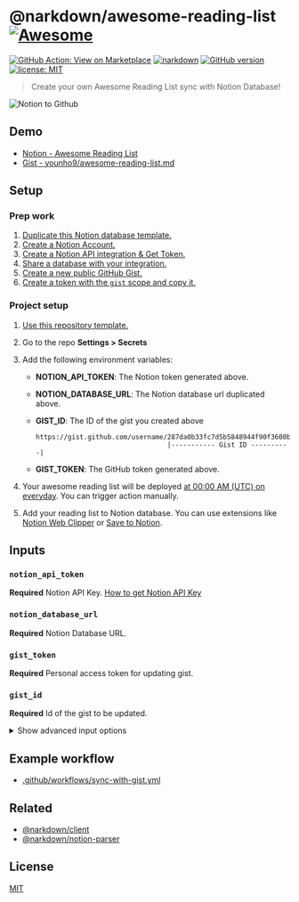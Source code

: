 # @narkdown/awesome-reading-list [![Awesome](https://cdn.rawgit.com/sindresorhus/awesome/d7305f38d29fed78fa85652e3a63e154dd8e8829/media/badge.svg)](https://github.com/sindresorhus/awesome)

[![GitHub Action: View on Marketplace](https://img.shields.io/badge/GitHub%20Action-View_on_Marketplace-blue?logo=github)](https://github.com/marketplace/actions/narkdown-awesome-reading-list)
[![narkdown](https://github.com/narkdown/awesome-reading-list/actions/workflows/sync-with-gist.yml/badge.svg?branch=main&event=schedule)](https://github.com/narkdown/awesome-reading-list/actions/workflows/sync-with-gist.yml)
[![GitHub version](https://badge.fury.io/gh/narkdown%2Fawesome-reading-list.svg)](https://badge.fury.io/gh/narkdown%2Fawesome-reading-list)
[![license: MIT](https://img.shields.io/badge/license-MIT-green.svg)](./LICENSE)

> Create your own Awesome Reading List sync with Notion Database!

![Notion to Github](https://user-images.githubusercontent.com/48426991/143674178-c7b045f5-2ea9-4028-96b2-44cdce0d9135.png)

## Demo

- [Notion - Awesome Reading List](https://younho9.notion.site/c0d7fc0843e7421a88dd848932b5dbfd?v=42efd3bccce24649b7818b65cd5c1e88)
- [Gist - younho9/awesome-reading-list.md](https://gist.github.com/younho9/287da0b33fc7d5b5848944f90f3600b7)

## Setup

### Prep work

1. [Duplicate this Notion database template.](https://younho9.notion.site/af6ccfde2f1e4824a4bea2ac1a053eff?v=d613bedd8d44463d8fcde32a6f88114f)
2. [Create a Notion Account.](https://www.notion.so/signup)
3. [Create a Notion API integration & Get Token.](https://developers.notion.com/docs#step-1-create-an-integration)
4. [Share a database with your integration.](https://developers.notion.com/docs#step-2-share-a-database-with-your-integration)
5. [Create a new public GitHub Gist.](https://gist.github.com/)
6. [Create a token with the `gist` scope and copy it.](https://github.com/settings/tokens/new)

### Project setup

1. [Use this repository template.](https://github.com/narkdown/awesome-reading-list/generate)
2. Go to the repo **Settings > Secrets**
3. Add the following environment variables:

   - **NOTION_API_TOKEN**: The Notion token generated above.
   - **NOTION_DATABASE_URL**: The Notion database url duplicated above.
   - **GIST_ID**: The ID of the gist you created above

     ```
     https://gist.github.com/username/287da0b33fc7d5b5848944f90f3600b7
                                      |----------- Gist ID ----------|
     ```

   - **GIST_TOKEN**: The GitHub token generated above.

4. Your awesome reading list will be deployed [at 00:00 AM (UTC) on everyday](./.github/workflows/sync-with-gist.yml#L5). You can trigger action manually.
5. Add your reading list to Notion database. You can use extensions like [Notion Web Clipper](https://chrome.google.com/webstore/detail/notion-web-clipper/knheggckgoiihginacbkhaalnibhilkk) or [Save to Notion](https://chrome.google.com/webstore/detail/save-to-notion/ldmmifpegigmeammaeckplhnjbbpccmm).

## Inputs

### `notion_api_token`

**Required** Notion API Key. [How to get Notion API Key](https://developers.notion.com/docs)

### `notion_database_url`

**Required** Notion Database URL.

### `gist_token`

**Required** Personal access token for updating gist.

### `gist_id`

**Required** Id of the gist to be updated.

<details>
  <summary>Show advanced input options</summary>

### `file_name`

Name of the file to be deployed on gist.

_Default_ `awesome-reading-list.md`

### `date-option-timezone`

Timezone ID used to parse date properties.

_Default_ `Asia/Seoul`

### `date-option-format`

Date formatting rules used to parse data properties.

_Default_ `yyyy-MM-dd HH:mm:ss`

### `sort-option-timestamp`

Database query sorting criteria. `created_time` | `last_edited_time`

_Default_ `created_time`

### `sort-option-direction`

Database query sorting direction. `ascending` | `descending`

_Default_ `descending`

</details>

## Example workflow

- [.github/workflows/sync-with-gist.yml](https://github.com/narkdown/awesome-reading-list/blob/main/.github/workflows/sync-with-gist.yml)

## Related

- [@narkdown/client](https://github.com/narkdown/client)
- [@narkdown/notion-parser](https://github.com/narkdown/notion-parser)

## License

[MIT](LICENSE)
